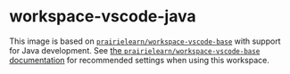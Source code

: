 # workspace-vscode-java

This image is based on [`prairielearn/workspace-vscode-base`](../vscode-base) with support for Java development. See [the `prairielearn/workspace-vscode-base` documentation](../vscode-base/README.md) for recommended settings when using this workspace.


